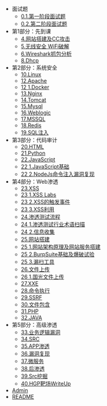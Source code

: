 - 面试题
  - [0.1.第一阶段面试题](3.线下班笔记\0.面试\第1次\0.1.第一阶段面试题.md)
  - [0.2.第二阶段面试题](3.线下班笔记\0.面试\第2次\0.2.第二阶段面试题.md)
- 第1部分：先到课
    - [4.网站搭建及CC攻击](3.线下班笔记\4.网站搭建及CC攻击\4.网站搭建及CC攻击.md)
    - [5.无线安全 WiFi破解](3.线下班笔记\5.无线安全-WiFi破解\5.无线安全-WiFi破解.md)
    - [6.Wireshark抓包分析](3.线下班笔记\6.Wireshark抓包分析\6.Wireshark抓包分析.md)
    - [8.Dhcp](3.线下班笔记\8.dhcp攻击,dns,arp欺骗\8.dhcp.md)
- 第2部分：系统安全
  - [10.Linux](3.线下班笔记\10.Linux操作系统安全基础及安全加固\10.linux.md)
  - [12.Apache](3.线下班笔记\12.Apache\12.Apache.md)
  - [12 1.Docker](3.线下班笔记\12.Apache\12_1.docker.md)
  - [13.Nginx](3.线下班笔记\13.Nginx\13.Nginx.md)
  - [14.Tomcat](3.线下班笔记\14.Tomcat\14.Tomcat.md)
  - [15.Mysql](3.线下班笔记\15.Mysql\15.Mysql.md)
  - [16.Weblogic](3.线下班笔记\16.Weblogic\16.Weblogic.md)
  - [17.MSSQL](3.线下班笔记\17.MSSQL\17.MSSQL.md)
  - [18.Redis](3.线下班笔记\18.Redis\18.Redis.md)
  - [19.SQL注入](3.线下班笔记\19.SQL注入\19.SQL注入.md)
- 第3部分：代码审计
  - [20.HTML](3.线下班笔记\20.HTML\20.HTML.md)
  - [21.Python](3.线下班笔记\21.Python\21.Python.md)
  - [22.JavaScript](3.线下班笔记\22.JavaScript\22.JavaScript.md)
  - [22 1.JavaScript基础](3.线下班笔记\22.JavaScript\22_1.JavaScript基础.md)
  - [22 2.NodeJs命令注入漏洞复现](3.线下班笔记\22.JavaScript\22_2.NodeJs命令注入漏洞复现.md)
- 第4部分：Web渗透
  - [23.XSS](3.线下班笔记\23.XSS\23.XSS.md)
  - [23 1.XSS Labs](3.线下班笔记\23.XSS\23_1.XSS-labs.md)
  - [23 2.XSS的触发事件](3.线下班笔记\23.XSS\23_2.XSS的触发事件.md)
  - [23 3.XSS利用](3.线下班笔记\23.XSS\23_3.XSS利用.md)
  - [24.渗透测试流程](3.线下班笔记\24.信息收集\24.渗透测试流程.md)
  - [24 1.渗透测试行业术语扫描](3.线下班笔记\24.信息收集\24_1.渗透测试行业术语扫描.md)
  - [24 2.信息收集](3.线下班笔记\24.信息收集\24_2.信息收集.md)
  - [25.网站搭建](3.线下班笔记\25.网站搭建\25.网站搭建.md)
  - [25 1.网站架构原理及网站服务搭建](3.线下班笔记\25.网站搭建\25_1.网站架构原理及网站服务搭建.md)
  - [25 2.BurpSuite基础及爆破试验](3.线下班笔记\25.网站搭建\25_2.BurpSuite基础及爆破试验.md)
  - [25 3.漏扫工具](3.线下班笔记\25.网站搭建\25_3.漏扫工具.md)
  - [26.文件上传](3.线下班笔记\26.文件上传\26.文件上传.md)
  - [26 1.国光文件上传](3.线下班笔记\26.文件上传\26_1.国光文件上传.md)
  - [27.XXE](3.线下班笔记\27.XXE\27.XXE.md)
  - [28.命令执行](3.线下班笔记\28.命令执行\28.命令执行.md)
  - [29.SSRF](3.线下班笔记\29.SSRF\29.SSRF.md)
  - [30.文件包含](3.线下班笔记\30.文件包含\30.文件包含.md)
  - [31.PHP](3.线下班笔记\31.PHP\31.PHP.md)
  - [32.JAVA](3.线下班笔记\32.JAVA\32.JAVA.md)
- 第5部分：高级渗透
  - [33.业务逻辑漏洞](3.线下班笔记\33.业务逻辑漏洞\33.业务逻辑漏洞.md)
  - [34.SRC](3.线下班笔记\34.SRC\34.SRC.md)
  - [35.APP渗透](3.线下班笔记\35.APP渗透\35.APP渗透.md)
  - [36.漏洞复现](3.线下班笔记\36.漏洞复现\36.漏洞复现.md)
  - [37.微服务](3.线下班笔记\37.微服务\37.微服务.md)
  - [38.后渗透](3.线下班笔记\38.后渗透\38.后渗透.md)
  - [39.Src挖掘](3.线下班笔记\39.src挖掘\39.src挖掘.md)
  - [40.HGP靶场WriteUp](3.线下班笔记\40.HGP靶场\40.HGP靶场WriteUp.md)
- [Admin](admin.md)
- [README](README.md)
